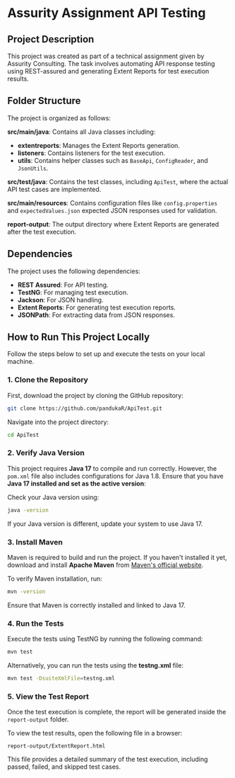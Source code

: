# Assurity Assignment API Testing

## Project Description

This project was created as part of a technical assignment given by Assurity Consulting. The task involves automating API response testing using REST-assured and generating Extent Reports for test execution results.

## Folder Structure

The project is organized as follows:

**src/main/java**: Contains all Java classes including:
  - **extentreports**: Manages the Extent Reports generation.
  - **listeners**: Contains listeners for the test execution.
  - **utils**: Contains helper classes such as `BaseApi`, `ConfigReader`, and `JsonUtils`.

**src/test/java**: Contains the test classes, including `ApiTest`, where the actual API test cases are implemented.

**src/main/resources**: Contains configuration files like `config.properties` and `expectedValues.json` expected JSON responses used for validation.

**report-output**: The output directory where Extent Reports are generated after the test execution.

## Dependencies

The project uses the following dependencies:

- **REST Assured**: For API testing.
- **TestNG**: For managing test execution.
- **Jackson**: For JSON handling.
- **Extent Reports**: For generating test execution reports.
- **JSONPath**: For extracting data from JSON responses.

## How to Run This Project Locally

Follow the steps below to set up and execute the tests on your local machine.

### 1. Clone the Repository

First, download the project by cloning the GitHub repository:

```bash
git clone https://github.com/pandukaR/ApiTest.git
```

Navigate into the project directory:

```bash
cd ApiTest
```

### 2. Verify Java Version

This project requires **Java 17** to compile and run correctly. However, the `pom.xml` file also includes configurations for Java 1.8. Ensure that you have **Java 17 installed and set as the active version**:

Check your Java version using:

```bash
java -version
```

If your Java version is different, update your system to use Java 17.

### 3. Install Maven

Maven is required to build and run the project. If you haven't installed it yet, download and install **Apache Maven** from [Maven's official website](https://maven.apache.org/download.cgi).

To verify Maven installation, run:

```bash
mvn -version
```

Ensure that Maven is correctly installed and linked to Java 17.

### 4. Run the Tests

Execute the tests using TestNG by running the following command:

```bash
mvn test
```

Alternatively, you can run the tests using the **testng.xml** file:

```bash
mvn test -DsuiteXmlFile=testng.xml
```

### 5. View the Test Report

Once the test execution is complete, the report will be generated inside the `report-output` folder.

To view the test results, open the following file in a browser:

```
report-output/ExtentReport.html
```

This file provides a detailed summary of the test execution, including passed, failed, and skipped test cases.


